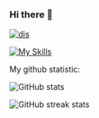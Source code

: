 ### Hi there 👋

[![dis](https://discord.c99.nl/widget/theme-1/977952578123993148.png)](https://discord.com/users/858251304560623626/)

[![My Skills](https://skillicons.dev/icons?i=py,c,cpp,discord)]([https://artembay.tk](https://discord.com/users/858251304560623626/))

My github statistic:

![GitHub stats](https://github-readme-stats.vercel.app/api?username=Sladk1y&theme=tokyonight&show_icons=true)  

![GitHub streak stats](https://github-readme-streak-stats.herokuapp.com/?user=Sladk1y&theme=tokyonight&show_icons=true)  
